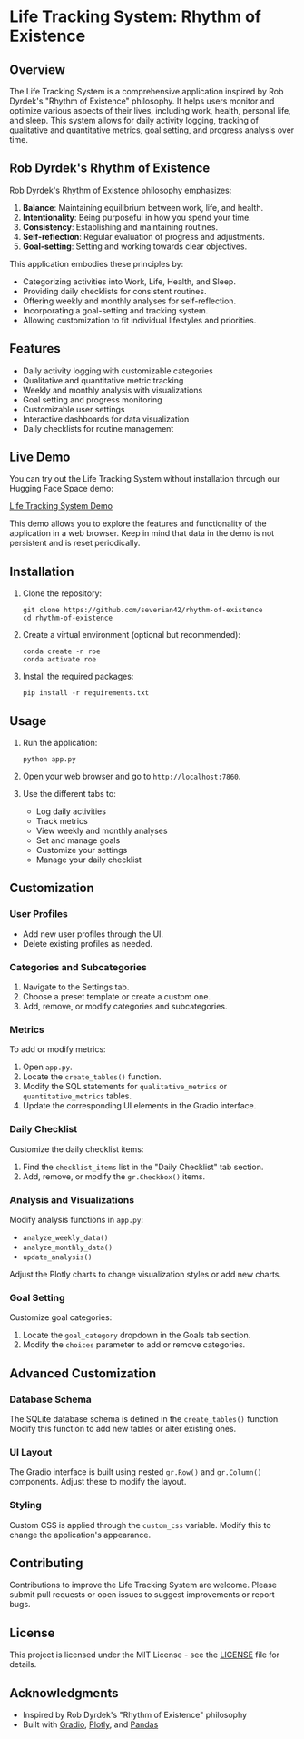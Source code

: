 # Life Tracking System: Rhythm of Existence

## Overview

The Life Tracking System is a comprehensive application inspired by Rob Dyrdek's "Rhythm of Existence" philosophy. It helps users monitor and optimize various aspects of their lives, including work, health, personal life, and sleep. This system allows for daily activity logging, tracking of qualitative and quantitative metrics, goal setting, and progress analysis over time.

## Rob Dyrdek's Rhythm of Existence

Rob Dyrdek's Rhythm of Existence philosophy emphasizes:

1. **Balance**: Maintaining equilibrium between work, life, and health.
2. **Intentionality**: Being purposeful in how you spend your time.
3. **Consistency**: Establishing and maintaining routines.
4. **Self-reflection**: Regular evaluation of progress and adjustments.
5. **Goal-setting**: Setting and working towards clear objectives.

This application embodies these principles by:

- Categorizing activities into Work, Life, Health, and Sleep.
- Providing daily checklists for consistent routines.
- Offering weekly and monthly analyses for self-reflection.
- Incorporating a goal-setting and tracking system.
- Allowing customization to fit individual lifestyles and priorities.

## Features

- Daily activity logging with customizable categories
- Qualitative and quantitative metric tracking
- Weekly and monthly analysis with visualizations
- Goal setting and progress monitoring
- Customizable user settings
- Interactive dashboards for data visualization
- Daily checklists for routine management

## Live Demo

You can try out the Life Tracking System without installation through our Hugging Face Space demo:

[Life Tracking System Demo](https://severian-rhythm-of-existence.hf.space)

This demo allows you to explore the features and functionality of the application in a web browser. Keep in mind that data in the demo is not persistent and is reset periodically.


## Installation

1. Clone the repository:
   ```
   git clone https://github.com/severian42/rhythm-of-existence 
   cd rhythm-of-existence 
   ```

2. Create a virtual environment (optional but recommended):
   ```
   conda create -n roe
   conda activate roe
   ```

3. Install the required packages:
   ```
   pip install -r requirements.txt
   ```

## Usage

1. Run the application:
   ```
   python app.py
   ```

2. Open your web browser and go to `http://localhost:7860`.

3. Use the different tabs to:
   - Log daily activities
   - Track metrics
   - View weekly and monthly analyses
   - Set and manage goals
   - Customize your settings
   - Manage your daily checklist

## Customization

### User Profiles

- Add new user profiles through the UI.
- Delete existing profiles as needed.

### Categories and Subcategories

1. Navigate to the Settings tab.
2. Choose a preset template or create a custom one.
3. Add, remove, or modify categories and subcategories.

### Metrics

To add or modify metrics:

1. Open `app.py`.
2. Locate the `create_tables()` function.
3. Modify the SQL statements for `qualitative_metrics` or `quantitative_metrics` tables.
4. Update the corresponding UI elements in the Gradio interface.

### Daily Checklist

Customize the daily checklist items:

1. Find the `checklist_items` list in the "Daily Checklist" tab section.
2. Add, remove, or modify the `gr.Checkbox()` items.

### Analysis and Visualizations

Modify analysis functions in `app.py`:

- `analyze_weekly_data()`
- `analyze_monthly_data()`
- `update_analysis()`

Adjust the Plotly charts to change visualization styles or add new charts.

### Goal Setting

Customize goal categories:

1. Locate the `goal_category` dropdown in the Goals tab section.
2. Modify the `choices` parameter to add or remove categories.

## Advanced Customization

### Database Schema

The SQLite database schema is defined in the `create_tables()` function. Modify this function to add new tables or alter existing ones.

### UI Layout

The Gradio interface is built using nested `gr.Row()` and `gr.Column()` components. Adjust these to modify the layout.

### Styling

Custom CSS is applied through the `custom_css` variable. Modify this to change the application's appearance.

## Contributing

Contributions to improve the Life Tracking System are welcome. Please submit pull requests or open issues to suggest improvements or report bugs.

## License

This project is licensed under the MIT License - see the [LICENSE](LICENSE) file for details.

## Acknowledgments

- Inspired by Rob Dyrdek's "Rhythm of Existence" philosophy
- Built with [Gradio](https://www.gradio.app/), [Plotly](https://plotly.com/), and [Pandas](https://pandas.pydata.org/)
